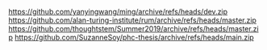 https://github.com/yanyingwang/ming/archive/refs/heads/dev.zip
https://github.com/alan-turing-institute/rum/archive/refs/heads/master.zip
https://github.com/thoughtstem/Summer2019/archive/refs/heads/master.zip
https://github.com/SuzanneSoy/phc-thesis/archive/refs/heads/main.zip
